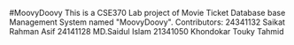 #MoovyDoovy
This is a CSE370 Lab project of Movie Ticket Database base Management System named "MoovyDoovy".
Contributors:
24341132	Saikat Rahman Asif
24141128	MD.Saidul Islam
21341050	Khondokar Touky Tahmid
